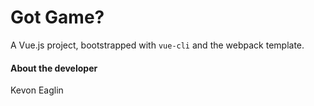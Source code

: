 # Got Game?  
A Vue.js project, bootstrapped with `vue-cli` and the webpack template.

#### About the developer  
Kevon Eaglin